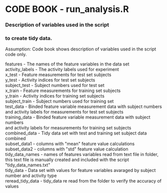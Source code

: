# CODE BOOK - run_analysis.R


### Description of variables used in the script <br />
### to create tidy data.

Assumption: Code book shows description of variables used in the script code only. <br />

features -		The names of the feature variables in the data set <br />
activity_labels	-	The activity labels used for experiment <br />
x_test -		Feature measurements for test set subjects <br />
y_test -		Activity indices for test set subjects <br />
subject_test -		Subject numbers used for test set <br />
x_train	-		Feature measurements for training set subjects <br />
y_train	-		Activity indices for training set subjects <br />
subject_train -		Subject numbers used for training set <br />
test_data -		Binded feature variable measurement data with subject numbers <br />
			and activity labels for measurements for test set subjects <br />
training_data -		Binded feature variable measurement data with subject numbers <br />
			and activity labels for measurements for training set subjects <br />
combined_data -		Tidy data set with test and training set subject data combined <br />
subset_data1 -		columns with "mean" feature value calculations <br />
subset_data2 -		columns with "std" feature value calculation <br />
tidy_data_names - 	names of features variables read from text file in folder, <br />
			this text file is manually created and included with the script <br />
			"tidy_data_names.txt" <br />
tidy_data -		Data set with values for feature variables avaraged by subject <br />
			number and activity type <br />
reread_tidy_data -	tidy_data re read from the folder to verify the accuracy of values <br />

